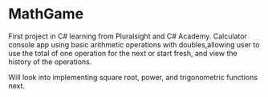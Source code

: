 # MathGame

First project in C# learning from Pluralsight and C# Academy. Calculator console app using basic arithmetic operations with doubles,allowing user to use the total of one operation for the next or start fresh, and view the history of the operations. 

Will look into implementing square root, power, and trigonometric functions next.
